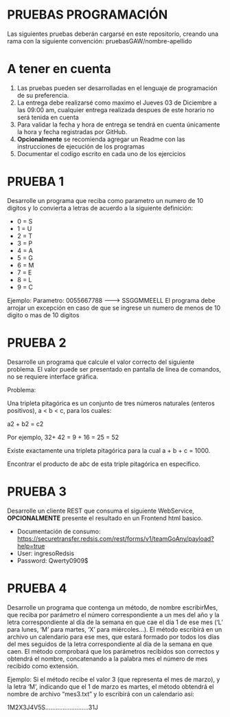 # PRUEBAS PROGRAMACIÓN

Las siguientes pruebas deberán cargarsé en este repositorío, creando una rama con la siguiente convención: pruebasGAW/nombre-apellido

# A tener en cuenta

1. Las pruebas pueden ser desarrolladas en el lenguaje de programación de su preferencia.
2. La entrega debe realizarsé como maximo el Jueves 03 de Diciembre a las 09:00 am, cualquier entrega realizada despues de este horario no será tenida en cuenta
3. Para validar la fecha y hora de entrega se tendrá en cuenta únicamente la hora y fecha registradas por GitHub.
4. **Opcionalmente** se recomienda agregar un Readme con las instrucciones de ejecución de los programas
5. Documentar el codigo escrito en cada uno de los ejercicios

# PRUEBA 1

Desarrolle un programa que reciba como parametro un numero de 10 digitos y lo convierta a letras de acuerdo a la siguiente definición:

- 0 = S
- 1 = U
- 2 = T
- 3 = P 
- 4 = A
- 5 = G
- 6 = M
- 7 = E
- 8 = L
- 9 = C

Ejemplo: Parametro: 0055667788 ---> SSGGMMEELL
El programa debe arrojar un excepción en caso de que se ingrese un numero de menos de 10 digito o mas de 10 digitos

# PRUEBA 2

Desarrolle un programa que calcule el valor correcto del siguiente problema. El valor puede ser presentado en pantalla de línea de comandos, no se requiere interface gráfica.

Problema:

Una tripleta pitagórica es un conjunto de tres números naturales (enteros positivos), 
a < b < c, para los cuales:

a2 + b2 = c2

Por ejemplo, 32+ 42 = 9 + 16 = 25 = 52

Existe exactamente una tripleta pitagórica para la cual a + b + c = 1000.

Encontrar el producto de a*b*c de esta triple pitagórica en especifico.

# PRUEBA 3

Desarrolle un cliente REST que consuma el siguiente WebService, **OPCIONALMENTE** presente el resultado en un Frontend html basico.
 
- Documentación de consumo: https://securetransfer.redsis.com/rest/forms/v1/teamGoAny/payload?help=true 
- User: ingresoRedsis
- Password: Qwerty0909$

# PRUEBA 4

Desarrolle un programa que contenga un método, de nombre escribirMes, que reciba por parámetro el número correspondiente a un mes del año y la letra correspondiente al día de la semana en que cae el día 1 de ese mes (‘L’ para lunes, ‘M’ para martes, ‘X’ para miércoles…). El método escribirá en un archivo un calendario para ese mes, que estará formado por todos los días del mes seguidos de la letra correspondiente al día de la semana en que caen. El método comprobará que los parámetros recibidos son correctos y obtendrá el nombre, concatenando a la palabra mes el número de mes recibido como extensión.

Ejemplo: Si el método recibe el valor 3 (que representa el mes de marzo), y la letra ‘M’, indicando que el 1 de marzo es martes, el método obtendrá el nombre de archivo “mes3.txt” y lo escribirá con un calendario así:

1M2X3J4V5S…………………….31J


